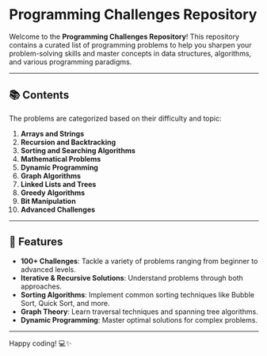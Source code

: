 # Programming Challenges Repository

Welcome to the **Programming Challenges Repository**! This repository contains a curated list of programming problems to help you sharpen your problem-solving skills and master concepts in data structures, algorithms, and various programming paradigms.

---

## 📚 Contents

The problems are categorized based on their difficulty and topic:

1. **Arrays and Strings**
2. **Recursion and Backtracking**
3. **Sorting and Searching Algorithms**
4. **Mathematical Problems**
5. **Dynamic Programming**
6. **Graph Algorithms**
7. **Linked Lists and Trees**
8. **Greedy Algorithms**
9. **Bit Manipulation**
10. **Advanced Challenges**

---

## 🚀 Features

- **100+ Challenges**: Tackle a variety of problems ranging from beginner to advanced levels.
- **Iterative & Recursive Solutions**: Understand problems through both approaches.
- **Sorting Algorithms**: Implement common sorting techniques like Bubble Sort, Quick Sort, and more.
- **Graph Theory**: Learn traversal techniques and spanning tree algorithms.
- **Dynamic Programming**: Master optimal solutions for complex problems.

---

Happy coding! 💻✨
